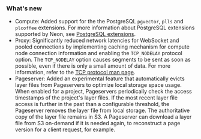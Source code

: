 ### What's new

- Compute: Added support for the the PostgreSQL `pgvector`, `plls` and `plcoffee` extensions. For more information about PostgreSQL extensions supported by Neon, see [PostgreSQL extensions](https://neon.tech/docs/reference/pg-extensions/).
- Proxy: Significantly reduced network latencies for WebSocket and pooled connections by implementing caching mechanism for compute node connection information and enabling the `TCP_NODELAY` protocol option. The `TCP_NODELAY` option causes segments to be sent as soon as possible, even if there is only a small amount of data. For more information, refer to the [TCP protocol man page](https://linux.die.net/man/7/tcp).
- Pageserver: Added an experimental feature that automatically evicts layer files from Pageservers to optimize local storage space usage. When enabled for a project, Pageservers periodically check the access timestamps of the project's layer files. If the most recent layer file access is further in the past than a configurable threshold, the Pageserver removes the layer file from local storage. The authoritative copy of the layer file remains in S3. A Pageserver can download a layer file from S3 on-demand if it is needed again, to reconstruct a page version for a client request, for example.
